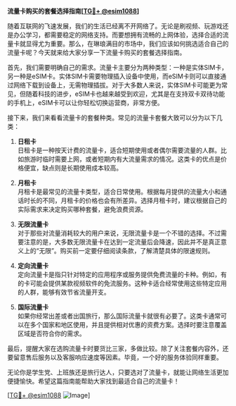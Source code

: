 **流量卡购买的套餐选择指南[[TG💪+ @esim1088](https://t.me/s/esim1088)]**

随着互联网的飞速发展，我们的生活已经离不开网络了。无论是刷视频、玩游戏还是办公学习，都需要稳定的网络支持。而要想拥有流畅的上网体验，选择合适的流量卡就显得尤为重要。那么，在琳琅满目的市场中，我们应该如何挑选适合自己的流量卡呢？今天就来给大家分享一下流量卡购买的套餐选择指南。

首先，我们需要明确自己的需求。流量卡主要分为两种类型：一种是实体SIM卡，另一种是eSIM卡。实体SIM卡需要物理插入设备中使用，而eSIM卡则可以直接通过网络下载到设备上，无需物理插拔。对于大多数人来说，实体SIM卡可能更为常见，但随着科技的进步，eSIM卡也越来越受到欢迎，尤其是在支持双卡双待功能的手机上，eSIM卡可以让你轻松切换运营商，非常方便。

接下来，我们来看看流量卡的套餐种类。常见的流量卡套餐大致可以分为以下几类：

1. **日租卡**  
   日租卡是一种按天计费的流量卡，适合短期使用或者偶尔需要流量的人群。比如旅游时临时需要上网，或者短期内有大流量需求的情况。这类卡的优点是价格便宜，缺点则是长期使用成本较高。

2. **月租卡**  
   月租卡是最常见的流量卡类型，适合日常使用。根据每月提供的流量大小和通话时长的不同，月租卡的价格也会有所差异。选择月租卡时，建议根据自己的实际需求来决定购买哪种套餐，避免浪费资源。

3. **无限流量卡**  
   对于那些对流量消耗较大的用户来说，无限流量卡是一个不错的选择。不过需要注意的是，大多数无限流量卡在达到一定流量后会降速，因此并不是真正意义上的“无限”。购买前一定要仔细阅读条款，了解清楚具体的限速规则。

4. **定向流量卡**  
   定向流量卡是指只针对特定的应用程序或服务提供免费流量的卡种。例如，有的卡可能会提供某款视频软件的免流服务。这种卡适合经常使用这些特定应用的人群，能够有效节省流量开支。

5. **国际流量卡**  
   如果你经常出差或者出国旅行，那么国际流量卡就很有必要了。这类卡通常可以在多个国家和地区使用，并且提供相对优惠的资费方案。选择时要注意覆盖区域是否符合你的需求。

最后，提醒大家在选购流量卡时要货比三家，多做比较。除了关注套餐内容外，还要留意售后服务以及客服响应速度等因素。毕竟，一个好的服务体验同样重要。

无论你是学生党、上班族还是旅行达人，只要选对了流量卡，就能让网络生活更加便捷愉快。希望这篇指南能帮助大家找到最适合自己的流量卡！

[[TG💪+ @esim1088](https://t.me/s/esim1088) ![Image](https://i.postimg.cc/4NQfJmqS/Snipaste-2025-05-13-00-14-12.png)]
